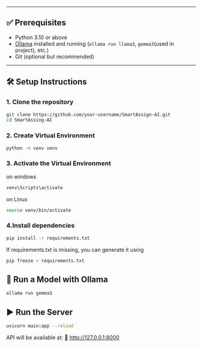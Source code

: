 
---

## ✅ Prerequisites

- Python 3.10 or above
- [Ollama](https://ollama.com/) installed and running (`ollama run llama3`, `gemma3`(used in project), etc.)
- Git (optional but recommended)

---

## 🛠️ Setup Instructions

### 1. Clone the repository

```bash
git clone https://github.com/your-username/SmartAssign-AI.git
cd SmartAssing-AI
```
### 2. Create Virtual Environment

```bash
python -m venv venv
```

### 3. Activate the Virtual Environment

on windows

```bash
venv\Scripts\activate
```
on Linux

```bash
source venv/bin/activate
```
### 4.Install dependencies

```bash
pip install -r requirements.txt
```
If requirements.txt is missing, you can generate it using

```bash
pip freeze > requirements.txt
```

## 🧠 Run a Model with Ollama

```bash
ollama run gemma3
```

## ▶️ Run the Server

```bash
uvicorn main:app --reload
```
API will be available at:
📍 http://127.0.0.1:8000

